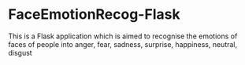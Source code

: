 # FaceEmotionRecog-Flask
This is a Flask application which is aimed to recognise the emotions of faces of people into anger, fear, sadness, surprise, happiness, neutral, disgust
